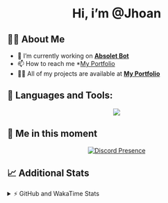 <h1 align="center">Hi, i’m @Jhoan</h1>

## 🙋‍♂️ About Me

- 🔭 I’m currently working on **[Absolet Bot](https://strider.cloud)**
- 📫 How to reach me *[My Portfolio](https://jhoan.me/contact)
- 👨‍💻 All of my projects are available at **[My Portfolio](https://jhoan.me)**

## 🚀 Languages and Tools:
<p align="center">
  <a href="https://skillicons.dev">
    <img src="https://skillicons.dev/icons?i=js,ts,html,css,bootstrap,nodejs,express,vscode,neovim,vim,atom,cloudflare,git,github,discord,bots,linux,mongodb,nginx,redis,wordpress,heroku&perline=11" />
  </a>
</p>
  
## 👤 Me in this moment
<p align="center">
    <a href="https://discord.com/users/612460795124776960" target="_blank" rel="nofollow">
        <img src="https://lanyard-profile-readme.vercel.app/api/612460795124776960?idleMessage=Probably%20coding%20Absolet..." alt="Discord Presence" align="center">
    </a>
</p>

## 📈 Additional Stats
<details>
    <summary>⚡ GitHub and WakaTime Stats</summary>
    <br/>

<!--START_SECTION:waka-->
![Code Time](http://img.shields.io/badge/Code%20Time-541%20hrs%2041%20mins-blue)

**🐱 My GitHub Data** 

> 🏆 1,087 Contributions in the Year 2022
 > 
> 📦 169.6 kB Used in GitHub's Storage 
 > 
> 💼 Opted to Hire
 > 
> 📜 4 Public Repositories 
 > 
> 🔑 37 Private Repositories  
 > 
**I'm an Early 🐤** 

```text
🌞 Morning    91 commits     ██░░░░░░░░░░░░░░░░░░░░░░░   10.82% 
🌆 Daytime    385 commits    ███████████░░░░░░░░░░░░░░   45.78% 
🌃 Evening    328 commits    █████████░░░░░░░░░░░░░░░░   39.0% 
🌙 Night      37 commits     █░░░░░░░░░░░░░░░░░░░░░░░░   4.4%

```
📅 **I'm Most Productive on Saturday** 

```text
Monday       123 commits    ███░░░░░░░░░░░░░░░░░░░░░░   14.63% 
Tuesday      127 commits    ███░░░░░░░░░░░░░░░░░░░░░░   15.1% 
Wednesday    138 commits    ████░░░░░░░░░░░░░░░░░░░░░   16.41% 
Thursday     92 commits     ██░░░░░░░░░░░░░░░░░░░░░░░   10.94% 
Friday       131 commits    ████░░░░░░░░░░░░░░░░░░░░░   15.58% 
Saturday     159 commits    ████░░░░░░░░░░░░░░░░░░░░░   18.91% 
Sunday       71 commits     ██░░░░░░░░░░░░░░░░░░░░░░░   8.44%

```


📊 **This Week I Spent My Time On** 

```text
⌚︎ Time Zone: America/Bogota

💬 Programming Languages: 
TypeScript               21 hrs 5 mins       ████████████████████░░░░░   80.37% 
Java                     2 hrs 9 mins        ██░░░░░░░░░░░░░░░░░░░░░░░   8.22% 
YAML                     1 hr 27 mins        █░░░░░░░░░░░░░░░░░░░░░░░░   5.56% 
JavaScript               54 mins             ░░░░░░░░░░░░░░░░░░░░░░░░░   3.44% 
JSON                     24 mins             ░░░░░░░░░░░░░░░░░░░░░░░░░   1.55%

🔥 Editors: 
VS Code                  26 hrs 14 mins      █████████████████████████   100.0%

🐱‍💻 Projects: 
bloom                    25 hrs 25 mins      ████████████████████████░   96.9% 
bloom_enc                29 mins             ░░░░░░░░░░░░░░░░░░░░░░░░░   1.87% 
enc                      19 mins             ░░░░░░░░░░░░░░░░░░░░░░░░░   1.23%

💻 Operating System: 
Linux                    26 hrs 14 mins      █████████████████████████   100.0%

```

**I Mostly Code in JavaScript** 

```text
JavaScript               16 repos            ███████████████░░░░░░░░░░   61.54% 
TypeScript               4 repos             ███░░░░░░░░░░░░░░░░░░░░░░   15.38% 
Java                     3 repos             ███░░░░░░░░░░░░░░░░░░░░░░   11.54% 
Shell                    1 repo              █░░░░░░░░░░░░░░░░░░░░░░░░   3.85% 
CSS                      1 repo              █░░░░░░░░░░░░░░░░░░░░░░░░   3.85%

```



 Last Updated on 22/12/2022 05:35:56 UTC
<!--END_SECTION:waka-->
</details>
